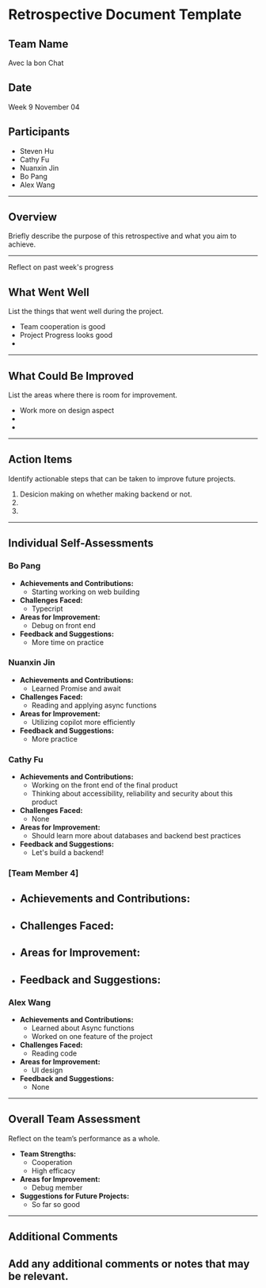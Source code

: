 # Retrospective Document Template

## Team Name
Avec la bon Chat
## Date
Week 9 November 04

## Participants
- Steven Hu
- Cathy Fu
- Nuanxin Jin
- Bo Pang  
- Alex Wang

---

## Overview
Briefly describe the purpose of this retrospective and what you aim to achieve.

---

Reflect on past week's progress 

## What Went Well
List the things that went well during the project.
- Team cooperation is good 
- Project Progress looks good 
-

---

## What Could Be Improved
List the areas where there is room for improvement.
- Work more on design aspect
-
-

---

## Action Items
Identify actionable steps that can be taken to improve future projects.
1. Desicion making on whether making backend or not.  
2.
3.

---

## Individual Self-Assessments
### Bo Pang
- **Achievements and Contributions:**
  - Starting working on web building 
- **Challenges Faced:**
  - Typecript 
- **Areas for Improvement:**
  - Debug on front end 
- **Feedback and Suggestions:**
  - More time on practice 

### Nuanxin Jin
- **Achievements and Contributions:**
  - Learned Promise and await
- **Challenges Faced:**
  - Reading and applying async functions
- **Areas for Improvement:**
  - Utilizing copilot more efficiently
- **Feedback and Suggestions:**
  - More practice

### Cathy Fu
- **Achievements and Contributions:**
  - Working on the front end of the final product
  - Thinking about accessibility, reliability and security about this product
- **Challenges Faced:**
  - None
- **Areas for Improvement:**
  - Should learn more about databases and backend best practices
- **Feedback and Suggestions:**
  - Let's build a backend!

### [Team Member 4]
- **Achievements and Contributions:**
  -
- **Challenges Faced:**
  -
- **Areas for Improvement:**
  -
- **Feedback and Suggestions:**
  -

### Alex Wang
- **Achievements and Contributions:**
  - Learned about Async functions
  - Worked on one feature of the project
- **Challenges Faced:**
  - Reading code
- **Areas for Improvement:**
  - UI design
- **Feedback and Suggestions:**
  - None 

---

## Overall Team Assessment
Reflect on the team’s performance as a whole.
- **Team Strengths:**
  - Cooperation
  - High efficacy 
- **Areas for Improvement:**
  - Debug member 
- **Suggestions for Future Projects:**
  - So far so good 
---

## Additional Comments
Add any additional comments or notes that may be relevant.
-

